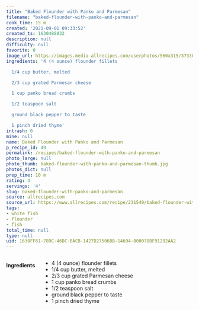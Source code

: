 ```yaml
---
title: "Baked Flounder with Panko and Parmesan"
filename: "baked-flounder-with-panko-and-parmesan"
cook_time: 15 m
created: '2021-09-01 09:33:52'
created_ts: 1630488832
description: null
difficulty: null
favorite: 0
image_url: https://images.media-allrecipes.com/userphotos/560x315/3733038.jpg
ingredients: '4 (4 ounce) flounder fillets

  1/4 cup butter, melted

  2/3 cup grated Parmesan cheese

  1 cup panko bread crumbs

  1/2 teaspoon salt

  ground black pepper to taste

  1 pinch dried thyme'
intrash: 0
mine: null
name: Baked Flounder with Panko and Parmesan
p_recipe_id: 49
permalink: /recipes/baked-flounder-with-panko-and-parmesan
photo_large: null
photo_thumb: baked-flounder-with-panko-and-parmesan-thumb.jpg
photos_dict: null
prep_time: 10 m
rating: 4
servings: '4'
slug: baked-flounder-with-panko-and-parmesan
source: allrecipes.com
source_url: https://www.allrecipes.com/recipe/231549/baked-flounder-with-panko-and-parmesan/
tags:
- white fish
- flounder
- fish
total_time: null
type: null
uid: 1630FF61-789C-46DC-BACB-1427D27506BB-14694-000078BF91292AA2
---
```

<div class="large-8 medium-7 columns" id="writeup">	</div><!-- #writeup -->
</div><!-- #row-one -->
<div class="row" id="row-two">	<div class="medium-4 small-5 columns" id="ingredients"><h4>Ingredients</h4><div class="box box-ingredients content"><ul>
<li>4 (4 ounce) flounder fillets</li>
<li>1/4 cup butter, melted</li>
<li>2/3 cup grated Parmesan cheese</li>
<li>1 cup panko bread crumbs</li>
<li>1/2 teaspoon salt</li>
<li>ground black pepper to taste</li>
<li>1 pinch dried thyme</li>
</ul>
</div>	</div>	<div class="medium-6 small-7 columns" id="directions">	</div>